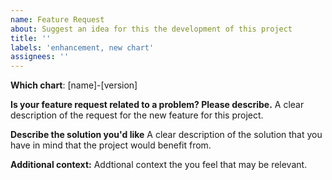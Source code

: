 ```yaml
---
name: Feature Request
about: Suggest an idea for this the development of this project
title: ''
labels: 'enhancement, new chart'
assignees: ''
---
```


<!--
 Before opening the issue please verify if it already exists:

 - [cloudmobility charts issues](https://github.com/cloudmobility/charts/issues)
 -->

**Which chart**:
[name]-[version]

**Is your feature request related to a problem? Please describe.**
A clear description of the request for the new feature for this project.

**Describe the solution you'd like**
A clear description of the solution that you have in mind that the project would benefit from.

**Additional context:**
Addtional context the you feel that may be relevant.
